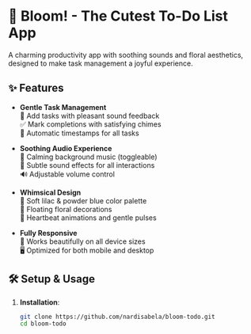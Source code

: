 # 🌸 Bloom! - The Cutest To-Do List App

A charming productivity app with soothing sounds and floral aesthetics, designed to make task management a joyful experience.

## ✨ Features

- **Gentle Task Management**  
  🌼 Add tasks with pleasant sound feedback  
  ✅ Mark completions with satisfying chimes  
  📅 Automatic timestamps for all tasks

- **Soothing Audio Experience**  
  🎵 Calming background music (toggleable)  
  🔔 Subtle sound effects for all interactions  
  🔊 Adjustable volume control

- **Whimsical Design**  
  🎨 Soft lilac & powder blue color palette  
  🌸 Floating floral decorations  
  💝 Heartbeat animations and gentle pulses

- **Fully Responsive**  
  📱 Works beautifully on all device sizes  
  🖥️ Optimized for both mobile and desktop

## 🛠️ Setup & Usage

1. **Installation**:
   ```bash
   git clone https://github.com/nardisabela/bloom-todo.git
   cd bloom-todo